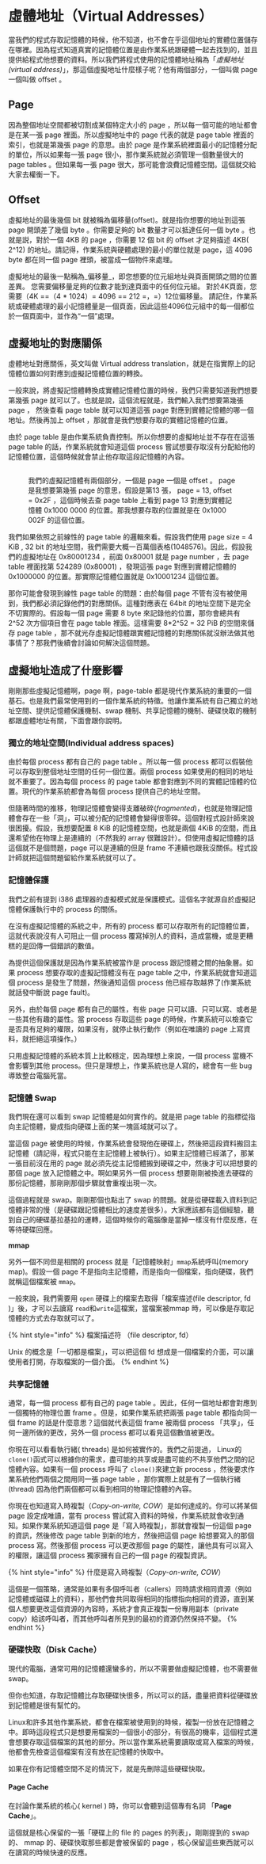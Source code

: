 # 虛體地址（Virtual Addresses）



當我們的程式存取記憶體的時候，他不知道，也不會在乎這個地址的實體位置儲存在哪裡。因為程式知道真實的記憶體位置是由作業系統跟硬體一起去找到的，並且提供給程式他想要的資料。所以我們將程式使用的記憶體地址稱為「_虛擬地址(virtual address)_」，那這個虛擬地址什麼樣子呢？他有兩個部分，一個叫做 page 一個叫做 offset 。

## Page

因為整個地址空間都被切割成某個特定大小的 page ，所以每一個可能的地址都會是在某一張 page 裡面。所以虛擬地址中的 page 代表的就是 page table 裡面的索引，也就是第幾張 page 的意思。由於 page 是作業系統裡面最小的記憶體分配的單位，所以如果每一張 page 很小，那作業系統就必須管理一個數量很大的 page tables 。但如果每一張 page 很大，那可能會浪費記憶體空間。這個就交給大家去權衡一下。

## Offset

虛擬地址的最後幾個 bit 就被稱為偏移量(offset)。就是指你想要的地址到這張 page 開頭差了幾個 byte 。你需要足夠的 bit 數量才可以抵達任何一個 byte 。也就是説，對於一個 4KB 的 page ，你需要 12 個 bit 的 offset 才足夠描述 4KB( 2^12) 的地址。請記得，作業系統與硬體處理的最小的單位就是 page，這 4096 byte 都在同一個 page 裡頭，被當成一個物件來處理。

虛擬地址的最後一點稱為_偏移量_，即您想要的位元組地址與頁面開頭之間的位置差異。 您需要偏移量足夠的位數才能到達頁面中的任何位元組。 對於4K頁面，您需要（4K ==（4 \* 1024）= 4096 == 212 =，=）12位偏移量。 請記住，作業系統或硬體處理的最小記憶體量是一個頁面，因此這些4096位元組中的每一個都位於一個頁面中，並作為“一個”處理。

## 虛擬地址的對應關係

虛體地址對應關係，英文叫做 Virtual address translation，就是在指實際上的記憶體位置如何對應到虛擬記憶體位置的轉換。

一般來說，將虛擬記憶體轉換成實體記憶體位置的時候，我們只需要知道我們想要第幾張 page 就可以了。也就是說，這個流程就是，我們輸入我們想要第幾張 page ， 然後查看 page table 就可以知道這張 page 對應到實體記憶體的哪一個地址。然後再加上 offset ，那就會是我們想要存取的實體記憶體的位置。

由於  page table  是由作業系統負責控制。所以你想要的虛擬地址並不存在在這張 page table 的話，作業系統就會知道這個 process 嘗試想要存取沒有分配給他的記憶體位置，這個時候就會禁止他存取這段記憶體的內容。

<figure><img src="../.gitbook/assets/virtaddress.svg" alt=""><figcaption><p>我們的虛擬記憶體有兩個部分，一個是 page 一個是 offset 。 page 是我想要第幾張 page 的意思，假設是第13 張， page = 13, offset = 0x2F ，這個時候去查 page table 上看到 page 13 對應到實體記憶體 0x1000 0000 的位置。那我想要存取的位置就是在 0x1000 002F 的這個位置。</p></figcaption></figure>

我們如果依照之前線性的 page table 的邏輯來看。假設我們使用 page size = 4 KiB , 32 bit 的地址空間，我們需要大概一百萬個表格(1048576)。因此，假設我們的虛擬地址在 0x80001234 ，前面 0x80001 就是 page number ，去 page table 裡面找第 524289 (0x80001) ，發現這張 page 對應到實體記憶體的 0x1000000 的位置。那實際記憶體位置就是 0x10001234 這個位置。

那你可能會發現到線性 page table 的問題：由於每個 page 不管有沒有被使用到，我們都必須記錄他們的對應關係。這種對應表在 64bit 的地址空間下是完全不切實際的。假設每一個 page 需要 8 byte 來記錄他的位置，那你會總共有 2^52 次方個項目會在 page table 裡面。這樣需要 8\*2^52 = 32 PiB 的空間來儲存 page table ，那不就光存虛擬記憶體跟實體記憶體的對應關係就沒辦法做其他事情了？那我們後續會討論如何解決這個問題。



## 虛擬地址造成了什麼影響

剛剛那些虛擬記憶體啊，page 啊，page-table 都是現代作業系統的重要的一個基石。也是我們最常使用到的一個作業系統的特徵。他讓作業系統有自己獨立的地址空間、提供記憶體保護機制、swap 機制、共享記憶體的機制、硬碟快取的機制都跟虛體地址有關，下面會跟你說明。

### 獨立的地址空間(Individual address spaces)

由於每個 process 都有自己的 page table 。所以每一個 process 都可以假裝他可以存取到整個地址空間的任何一個位置。兩個 process 如果使用的相同的地址就不重要了。因為每個 process 的 page table 都會對應到不同的實體記憶體的位置。現代的作業系統都會為每個 process 提供自己的地址空間。

但隨著時間的推移，物理記憶體會變得支離破碎(_fragmented_)，也就是物理記憶體會存在一些「洞」，可以被分配的記憶體會變得很零碎。這個對程式設計師來說很困擾。假設，我想要配置 8 KiB 的記憶體空間，也就是兩個 4KiB 的空間，而且還希望他在物理上是連續的（不然我的 array 很難設計）。但使用虛擬記憶體的話這個就不是個問題，page 可以是連續的但是 frame 不連續也跟我沒關係。程式設計師就把這個問題留給作業系統就可以了。

### 記憶體保護

我們之前有提到 i386 處理器的虛擬模式就是保護模式。這個名字就源自於虛擬記憶體保護執行中的 process 的關係。

在沒有虛擬記憶體的系統之中，所有的 process 都可以存取所有的記憶體位置，這就代表說沒有人可阻止一個 process 覆寫掉別人的資料，造成當機，或是更糟糕的是回傳一個錯誤的數值。

為提供這個保護就是因為作業系統被當作是 process 跟記憶體之間的抽象層。如果 process 想要存取的虛擬記憶體沒有在 page table 之中，作業系統就會知道這個 process 是發生了問題，然後通知這個 process 他已經存取越界了(作業系統就話發中斷說 page fault)。

另外，由於每個 page 都有自己的屬性，有些 page 只可以讀、只可以寫、或者是一些其他有趣的屬性。當 process 存取這些 page 的時候，作業系統可以檢查它是否具有足夠的權限，如果沒有，就停止執行動作（例如在唯讀的 page 上寫資料，就拒絕這項操作。）

只用虛擬記憶體的系統本質上比較穩定，因為理想上來說，一個 process 當機不會影響到其他 process。但只是理想上，作業系統也是人寫的，總會有一些 bug 導致整台電腦死當。

### 記憶體 Swap

我們現在還可以看到 swap 記憶體是如何實作的。就是把 page table 的指標從指向主記憶體，變成指向硬碟上面的某一塊區域就可以了。

當這個 page 被使用的時候，作業系統會發現他在硬碟上，然後把這段資料搬回主記憶體（請記得，程式只能在主記憶體上被執行）。如果主記憶體已經滿了，那某一張目前沒在用的 page 就必須先從主記憶體搬到硬碟之中，然後才可以把想要的那個 page 放入記憶體之中。啊如果另外一個 process 想要剛剛被換進去硬碟的那份記憶體，那剛剛那個步驟就會重複出現一次。

這個過程就是 swap。剛剛那個也點出了 swap 的問題。就是從硬碟載入資料到記憶體非常的慢（是硬碟跟記憶體相比的速度差很多）。大家應該都有這個經驗，聽到自己的硬碟基拉基拉的運轉，這個時候你的電腦像是當掉一樣沒有什麼反應，在等待硬碟回應。

**mmap**

另外一個不同但是相關的 process 就是「記憶體映射」`mmap`系統呼叫(memory map)。假設一個 page 不是指向主記憶體，而是指向一個檔案，指向硬碟，我們就稱這個檔案被 `mmap`。

一般來說，我們需要用 `open` 硬碟上的檔案去取得「檔案描述(file descriptor, fd )」後，才可以去讀寫 `read`和`write`這檔案，當檔案被mmap 時，可以像是存取記憶體的方式去存取就可以了。

{% hint style="info" %}
檔案描述符 （file descriptor, fd）

Unix 的概念是「一切都是檔案」，可以把這個 fd 想成是一個檔案的介面，可以讓使用者打開，存取檔案的一個介面。
{% endhint %}

### 共享記憶體

通常，每一個 process 都有自己的 page table 。因此，任何一個地址都會對應到一個獨特的物理位置 frame 。但是，如果作業系統把兩張 page table 都指向同一個 frame 的話是什麼意思？這個就代表這個 frame 被兩個 process 「共享」，任何一邊所做的更改，另外一個 process 都可以看見這個數值被更改。

你現在可以看看執行緒( threads) 是如何被實作的。我們之前提過， Linux的`clone()`函式可以根據你的需求，盡可能的共享或是盡可能的不共享他們之間的記憶體內容。如果有一個 process 呼叫了 `clone()`來建立新 process ，然後要求作業系統他們兩個之間用同一張 page table ，那你實際上就是有了一個執行緒(thread) 因為他們兩個都可以看到相同的物理記憶體的內容。

你現在也知道寫入時複製（_Copy-on-write, COW_）是如何達成的。你可以將某個 page 設定成唯讀，當有 process 嘗試寫入資料的時候，作業系統就會收到通知。如果作業系統知道這個 page 是「寫入時複製」，那就會複製一份這個 page 的資訊，然後修改 page table 到新的地方，然後把這個 page 給想要寫入的那個 process 寫。然後那個 process 可以更改那個 page 的屬性，讓他具有可以寫入的權限，讓這個 process 獨家擁有自己的一個 page 的複製資訊。

{% hint style="info" %}
什麼是寫入時複製（_Copy-on-write, COW_）

這個是一個策略，通常是如果有多個呼叫者（callers）同時請求相同資源（例如記憶體或磁碟上的資料），那他們會共同取得相同的指標指向相同的資源，直到某個人想要更改這個資源的內容時，系統才會真正複製一份專用副本（private copy）給該呼叫者，而其他呼叫者所見到的最初的資源仍然保持不變。
{% endhint %}

### 硬碟快取（Disk Cache）

現代的電腦，通常可用的記憶體還蠻多的，所以不需要做虛擬記憶體，也不需要做 swap。

但你也知道，存取記憶體比存取硬碟快很多，所以可以的話，盡量把資料從硬碟放到記憶體是很有幫忙的。

Linux和許多其他作業系統，都會在檔案被使用到的時候，複製一份放在記憶體之中。即時這段程式只是想要用檔案的一個很小的部分，有很高的機率，這個程式還會想要存取這個檔案的其他的部分。所以當作業系統需要讀取或寫入檔案的時候，他都會先檢查這個檔案有沒有放在記憶體的快取中。

如果在你有記憶體空間不足的情況下，就是先刪除這些硬碟快取。

#### **Page Cache**

在討論作業系統的核心( kernel ) 時，你可以會聽到這個專有名詞 「**Page Cache**」。

這個就是核心保留的一張「硬碟上的 file 的 pages  的列表」，剛剛提到的 swap的、 mmap 的、硬碟快取那些都是會被保留的 page ，核心保留這些東西就可以在讀寫的時候快速的反應。

